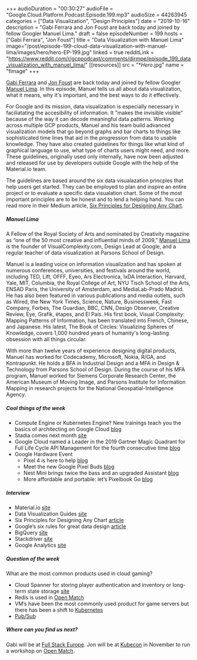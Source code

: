 +++
audioDuration = "00:30:27"
audioFile = "Google.Cloud.Platform.Podcast.Episode.199.mp3"
audioSize = 44263945
categories = ["Data Visualization", "Design Principles"]
date = "2019-10-16"
description = "Gabi Ferrara and Jon Foust are back today and joined by fellow Googler Manuel Lima."
draft = false
episodeNumber = 199
hosts = ["Gabi Ferrara", "Jon Foust"]
title = "Data Visualization with Manuel Lima"
image="/post/episode-199-cloud-data-visualization-with-manuel-lima/images/hero/hero-EP-199.jpg"
linked = true
redditLink = "https://www.reddit.com/r/gcppodcast/comments/dirmpe/episode_199_data_visualization_with_manuel_lima/"
[[resources]]
  src = "**Hero*.jpg"
  name = "fimage"
+++

[Gabi Ferrara](https://twitter.com/gabidavila) and [Jon Foust](https://twitter.com/syntxerror1) are back today and joined by fellow Googler [Manuel Lima](https://twitter.com/mslima). In this episode, Manuel tells us all about data visualization, what it means, why it's important, and the best ways to do it effectively. 

For Google and its mission, data visualization is especially necessary in faciliatating the accesibility of information. It "makes the invisible visible" because of the way it can decode meaningful data patterns. Working across multiple GCP products, Manuel and his team build advanced visualization models that go beyond graphs and bar charts to things like sophisticated time lines that aid in the progression from data to usable knowledge. They have also created guidelines for things like what kind of graphical language to use, what type of charts users might need, and more. These guidelines, originally used only internally, have now been adjusted and released for use by developers outside Google with the help of the Material.io team.

The guidelines are based around the six data visualazation princples that help users get started. They can be employed to plan and inspire an entire project or to evaluate a specific data visualation chart. Some of the most important principles are to be honest and to lend a helping hand. You can read more in their Medium article, [Six Principles for Designing Any Chart](https://medium.com/google-design/redefining-data-visualization-at-google-9bdcf2e447c6).

<!--more-->

##### Manuel Lima

A Fellow of the Royal Society of Arts and nominated by Creativity magazine as “one of the 50 most creative and influential minds of 2009,” [Manuel Lima](https://twitter.com/mslima) is the founder of VisualComplexity.com, Design Lead at Google, and a regular teacher of data visualization at Parsons School of Design. 

Manuel is a leading voice on information visualization and has spoken at numerous conferences, universities, and festivals around the world, including TED, Lift, OFFF, Eyeo, Ars Electronica, IxDA Interaction, Harvard, Yale, MIT, Columbia, the Royal College of Art, NYU Tisch School of the Arts, ENSAD Paris, the University of Amsterdam, and MediaLab-Prado Madrid. He has also been featured in various publications and media outlets, such as Wired, the New York Times, Science, Nature, Businessweek, Fast Company, Forbes, The Guardian, BBC, CNN, Design Observer, Creative Review, Eye, Grafik, étapes, and El País. His first book, Visual Complexity: Mapping Patterns of Information, has been translated into French, Chinese, and Japanese. His latest, The Book of Circles: Visualizing Spheres of Knowledge, covers 1,000 hundred years of humanity's long-lasting obsession with all things circular.

With more than twelve years of experience designing digital products, Manuel has worked for Codecademy, Microsoft, Nokia, R/GA, and Kontrapunkt. He holds a BFA in Industrial Design and a MFA in Design & Technology from Parsons School of Design. During the course of his MFA program, Manuel worked for Siemens Corporate Research Center, the American Museum of Moving Image, and Parsons Institute for Information Mapping in research projects for the National Geospatial-Intelligence Agency.

##### Cool things of the week

* Compute Engine or Kubernetes Engine? New trainings teach you the basics of architecting on Google Cloud [blog](https://cloud.google.com/blog/topics/training-certifications/new-trainings-teach-you-the-basics-of-architecting-on-google-cloud)
*  Stadia comes next month [site](https://store.google.com/us/product/stadia_learn?hl=en-US)
*  Google Cloud named a Leader in the 2019 Gartner Magic Quadrant for Full Life Cycle API Management for the fourth consecutive time [blog](https://cloud.google.com/blog/products/apigee/google-cloud-named-a-leader-in-2019-gartner-magic-quadrant-full-life-cycle-api-management-for-fourth-consecutive-time)
*  Google Hardware Event
   *   Pixel 4 is here to help [blog](https://www.blog.google/products/pixel/pixel-4/)
   *   Meet the new Google Pixel Buds [blog](https://www.blog.google/products/pixel/new-pixel-buds/)
   *   Nest Mini brings twice the bass and an upgraded Assistant [blog](https://www.blog.google/products/google-nest/nest-mini/)
   *   More affordable and portable: let’s Pixelbook Go [blog](https://www.blog.google/products/pixelbook/pixelbook-go/)

##### Interview

* Material.io [site](https://material.io)
* Data Visualization Guides [site](https://material.io/design/communication/data-visualization.html) 
* Six Principles for Designing Any Chart [article](https://medium.com/google-design/redefining-data-visualization-at-google-9bdcf2e447c6)
* Google’s six rules for great data design [article](https://www.fastcompany.com/90369607/googles-six-rules-for-great-data-design)
* BigQuery [site](https://cloud.google.com/bigquery/)
* Stackdriver [site](https://cloud.google.com/stackdriver/)
* Google Analytics [site](https://marketingplatform.google.com/about/analytics/)

##### Question of the week

What are the most common products used in cloud gaming?

* Cloud Spanner for storing player authentication and inventory or long-term state storage [site](https://cloud.google.com/solutions/best-practices-cloud-spanner-gaming-database)
* Redis is used in [Open Match](https://github.com/googleforgames/open-match)
* VM’s have been the most commonly used product for game servers but there has been a shift to [Kubernetes](https://kubernetes.io)
* [Pub/Sub](https://cloud.google.com/pubsub/) 

##### Where can you find us next?

Gabi will be at [Full Stack Europe](https://fullstackeurope.com/speakers/gabi-davila/).
Jon will be at [Kubecon](https://events19.linuxfoundation.org/events/kubecon-cloudnativecon-north-america-2019/) in November to run a workshop on [Open Match](https://github.com/googleforgames/open-match/blob/master/docs/development.md).
